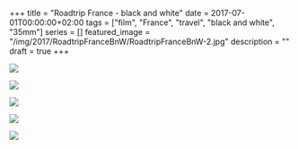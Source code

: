 +++
title =  "Roadtrip France - black and white"
date = 2017-07-01T00:00:00+02:00
tags = ["film", "France", "travel", "black and white", "35mm"]
series = []
featured_image = "/img/2017/RoadtripFranceBnW/RoadtripFranceBnW-2.jpg"
description = ""
draft = true
+++

![](/img/2017/RoadtripFranceBnW/RoadtripFranceBnW-1.jpg)

![](/img/2017/RoadtripFranceBnW/RoadtripFranceBnW-2.jpg)

![](/img/2017/RoadtripFranceBnW/RoadtripFranceBnW-3.jpg)

![](/img/2017/RoadtripFranceBnW/RoadtripFranceBnW-4.jpg)

![](/img/2017/RoadtripFranceBnW/RoadtripFranceBnW-5.jpg)
